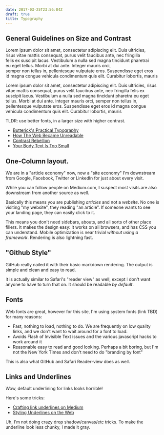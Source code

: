 ```yaml
---
date: 2017-03-25T23:56:04Z
draft: true
title: Typography
---
```


## General Guidelines on Size and Contrast

Lorem ipsum dolor sit amet, consectetur adipiscing elit. Duis ultricies,<br>
risus vitae mattis consequat, purus velit faucibus ante, nec fringilla<br>
felis ex suscipit lacus. Vestibulum a nulla sed magna tincidunt pharetrai<br>
eu eget tellus. Morbi at dui ante. Integer mauris orci,<br>
semper non tellus in, pellentesque vulputate eros. Suspendisse eget eros<br>
id magna congue vehicula condimentum quis elit. Curabitur lobortis, mauris<br>

Lorem ipsum dolor sit amet, consectetur adipiscing elit. Duis ultricies, risus vitae mattis consequat, purus velit faucibus ante, nec fringilla felis ex suscipit lacus. Vestibulum a nulla sed magna tincidunt pharetra eu eget tellus. Morbi at dui ante. Integer mauris orci, semper non tellus in, pellentesque vulputate eros. Suspendisse eget eros id magna congue vehicula condimentum quis elit. Curabitur lobortis, mauris


TLDR: use better fonts, in a larger size with higher contrast.

* [Butterick's Practical Typography](http://practicaltypography.com/index.html)
* [How The Web Became Unreadable](https://backchannel.com/how-the-web-became-unreadable-a781ddc711b6#.gqhmlwt6u)
* [Contrast Rebellion](http://contrastrebellion.com)
* [Your Body Text Is Too Small](https://blog.attackthefront.io/your-body-text-is-too-small-5e02d36dc902#.ab5myen3s)

## One-Column layout.

We are in a "article economy" now, now a "site economy"
I'm downstream from Google, Facebook, Twitter or LinkedIn for just about every visit.

While you can follow people on Medium.com, I suspect most visits are also downstream from another source as well.

Basically this means you are publishing *articles* and not a *website*.  No
one is visiting "my website", they reading "an article". If
someone wants to see your landing page, they can easily click to it.

This means you don't need sidebars, abouts, and all sorts of other place fillers.
It makes the design easy: it works on all browsers, and has CSS you can understand.  Mobile optimization is near
trivial *without using a framework*.  Rendering is also lightning fast.

## "Github Style"

GitHub really nailed it with their basic markdown rendering.   The output is simple and clean and easy to read.

It is actually similar to Safari's "reader view" as well, except I don't want
anyone to have to turn that on.  It should be readable *by default*.

## Fonts

Web fonts are great, however for this site, I'm using system fonts (link TBD)
for many reasons:

* Fast, nothing to load, nothing to do. We are frequently on low quality
  links, and we don't want to wait around for a font to load.
* Avoids Flash of Invisible Text issues and the various javascript hacks to work around
  it
* Reasonable easy to read and good looking.  Perhaps a bit boring, but I'm not
  the New York Times and don't need to do "branding by font"

This is also what GitHub and Safari Reader-view does as well.

## Links and Underlines

Wow, default underlining for links looks horrible!

Here's some tricks:

* [Crafting link underlines on Medium](https://medium.design/crafting-link-underlines-on-medium-7c03a9274f9#.ericl0z92)
* [Styling Underlines on the Web](https://css-tricks.com/styling-underlines-web/)

Uh, I'm not doing crazy drop shadow/canvas/etc tricks.  To make the underline look less chunky, I made it gray.

